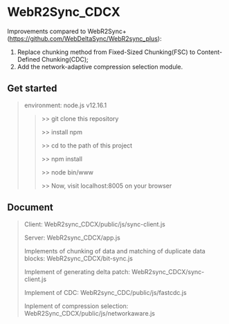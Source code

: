 # WebR2Sync_CDCX

Improvements compared to WebR2Sync+(https://github.com/WebDeltaSync/WebR2sync_plus):
1. Replace chunking method from Fixed-Sized Chunking(FSC) to Content-Defined Chunking(CDC);
2. Add the network-adaptive compression selection module. 

## Get started
> environment: node.js v12.16.1
>> \>\> git clone this repository
>> 
>> \>\> install npm
>> 
>> \>\> cd to the path of this project
>> 
>> \>\> npm install
>> 
>> \>\> node bin/www
>> 
>> \>\> Now, visit localhost:8005 on your browser

## Document
> Client: WebR2sync_CDCX/public/js/sync-client.js
> 
> Server: WebR2sync_CDCX/app.js
> 
> Implements of chunking of data and matching of duplicate data blocks: WebR2sync_CDCX/bit-sync.js
> 
> Implement of generating delta patch: WebR2sync_CDCX/sync-client.js
> 
> Implement of CDC: WebR2sync_CDC/public/js/fastcdc.js
> 
> Inplement of compression selection: WebR2Sync_CDCX/public/js/networkaware.js